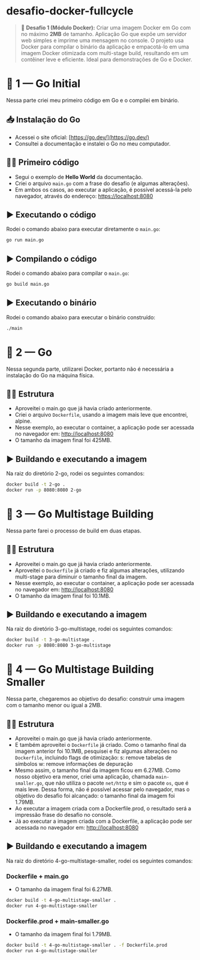 # desafio-docker-fullcycle
> 📌 **Desafio 1 (Módulo Docker):** Criar uma imagem Docker em Go com no máximo **2MB** de tamanho.
Aplicação Go que expõe um servidor web simples e imprime uma mensagem no console. O projeto usa Docker para compilar o binário da aplicação e empacotá-lo em uma imagem Docker otimizada com multi-stage build, resultando em um contêiner leve e eficiente. Ideal para demonstrações de Go e Docker.

# 🚀 1 — Go Initial

Nessa parte criei meu primeiro código em Go e o compilei em binário.  

## 📥 Instalação do Go
- Acessei o site oficial: [https://go.dev/](https://go.dev/)  
- Consultei a documentação e instalei o Go no meu computador.  

## 👨‍💻 Primeiro código
- Segui o exemplo de **Hello World** da documentação.
- Criei o arquivo `main.go` com a frase do desafio (e algumas alterações).
- Em ambos os casos, ao executar a aplicação, é possível acessá-la pelo navegador, através do endereço: [https://localhost:8080](https://localhost:8080)

## ▶️ Executando o código
Rodei o comando abaixo para executar diretamente o `main.go`:

```bash
go run main.go
```

## ▶️ Compilando o código
Rodei o comando abaixo para compilar o `main.go`:

```bash
go build main.go
```

## ▶️ Executando o binário
Rodei o comando abaixo para executar o binário construído:

```bash
./main
```

# 🚀 2 — Go

Nessa segunda parte, utilizarei Docker, portanto não é necessária a instalação do Go na máquina física.  

## 👨‍💻 Estrutura
- Aproveitei o main.go que já havia criado anteriormente.
- Criei o arquivo `Dockerfile`, usando a imagem mais leve que encontrei, alpine.
- Nesse exemplo, ao executar o container, a aplicação pode ser acessada no navegador em: [http://localhost:8080](http://localhost:8080)
- O tamanho da imagem final foi 425MB.

## ▶️ Buildando e executando a imagem
Na raiz do diretório 2-go, rodei os seguintes comandos:

```bash
docker build -t 2-go .
docker run -p 8080:8080 2-go
```

# 🚀 3 — Go Multistage Building

Nessa parte farei o processo de build em duas etapas.  

## 👨‍💻 Estrutura
- Aproveitei o main.go que já havia criado anteriormente.
- Aproveitei o `Dockerfile` já criado e fiz algumas alterações, utilizando multi-stage para diminuir o tamanho final da imagem.
- Nesse exemplo, ao executar o container, a aplicação pode ser acessada no navegador em: [http://localhost:8080](http://localhost:8080)
- O tamanho da imagem final foi 10.1MB.

## ▶️ Buildando e executando a imagem
Na raiz do diretório 3-go-multistage, rodei os seguintes comandos:

```bash
docker build -t 3-go-multistage .
docker run -p 8080:8080 3-go-multistage
```

# 🚀 4 — Go Multistage Building Smaller

Nessa parte, chegaremos ao objetivo do desafio: construir uma imagem com o tamanho menor ou igual a 2MB.

## 👨‍💻 Estrutura
- Aproveitei o main.go que já havia criado anteriormente.
- E também aproveitei o `Dockerfile` já criado. Como o tamanho final da imagem anterior foi 10.1MB, pesquisei e fiz algumas alterações no `Dockerfile`, incluindo flags de otimização:
 s: remove tabelas de símbolos
 w: remove informações de depuração
- Mesmo assim, o tamanho final da imagem ficou em 6.27MB. Como nosso objetivo era menor, criei uma aplicação, chamada `main-smaller.go`, que não utiliza o pacote `net/http` e sim o pacote `os`, que é mais leve. Dessa forma, não é possível acessar pelo navegador, mas o objetivo do desafio foi alcançado: o tamanho final da imagem foi 1.79MB.
- Ao executar a imagem criada com a Dockerfile.prod, o resultado será a impressão frase do desafio no console.
- Já ao executar a imagem criada com a Dockerfile, a aplicação pode ser acessada no navegador em: [http://localhost:8080](http://localhost:8080)

## ▶️ Buildando e executando a imagem
Na raiz do diretório 4-go-multistage-smaller, rodei os seguintes comandos:
### Dockerfile + main.go
- O tamanho da imagem final foi 6.27MB.
```bash
docker build -t 4-go-multistage-smaller .
docker run 4-go-multistage-smaller
```
### Dockerfile.prod + main-smaller.go
- O tamanho da imagem final foi 1.79MB.
```bash
docker build -t 4-go-multistage-smaller . -f Dockerfile.prod
docker run 4-go-multistage-smaller
```
